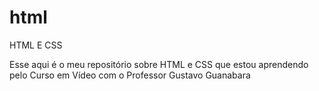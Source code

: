# html
 HTML E CSS

Esse aqui é o meu repositório sobre HTML e CSS que estou aprendendo pelo Curso em Vídeo com o Professor Gustavo Guanabara